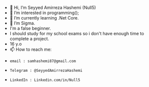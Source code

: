 - 👋 Hi, I’m Seyyed Amirreza Hashemi (Null5)
- 👀 I’m interested in programming();
- 🌱 I’m currently learning .Net Core.
- 🗿 I’m Sigma.
- I'm a false beginner.
- I should study for my school exams so i don't have enough time to complete a project.
- 16 y.o
- 📫 How to reach me:
-     email : samhashemi87@gmail.com
-     Telegram : @SeyyedAmirrezaHashemi
-     LinkedIn : Linkedin.com/in/Null5

